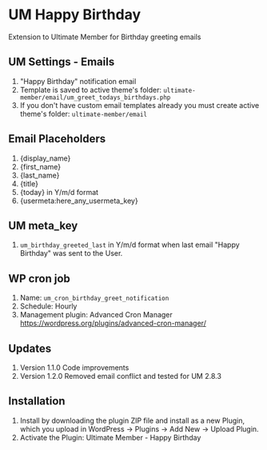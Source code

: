 # UM Happy Birthday
Extension to Ultimate Member for Birthday greeting emails

## UM Settings - Emails
1. "Happy Birthday" notification email
2. Template is saved to active theme's folder: <code>ultimate-member/email/um_greet_todays_birthdays.php</code>
3. If you don't have custom email templates already you must create active theme's folder: <code>ultimate-member/email</code>

## Email Placeholders
1. {display_name}
2. {first_name}
3. {last_name}
4. {title}
5. {today} in Y/m/d format
6. {usermeta:here_any_usermeta_key}

## UM meta_key
1. <code>um_birthday_greeted_last</code> in Y/m/d format when last email "Happy Birthday" was sent to the User.

## WP cron job
1. Name: <code>um_cron_birthday_greet_notification</code>
2. Schedule: Hourly
3. Management plugin: Advanced Cron Manager https://wordpress.org/plugins/advanced-cron-manager/

## Updates
1. Version 1.1.0 Code improvements
2. Version 1.2.0 Removed email conflict and tested for UM 2.8.3

## Installation
1. Install by downloading the plugin ZIP file and install as a new Plugin, which you upload in WordPress -> Plugins -> Add New -> Upload Plugin.
2. Activate the Plugin: Ultimate Member - Happy Birthday

